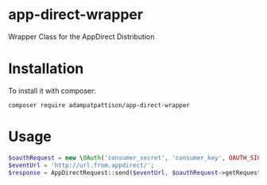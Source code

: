 # app-direct-wrapper
Wrapper Class for the AppDirect Distribution 

# Installation
To install it with composer:
```shell
composer require adampatpattison/app-direct-wrapper
```

# Usage
```php
$oauthRequest = new \OAuth('consumer_secret', 'consumer_key', OAUTH_SIG_METHOD_HMACSHA1);
$eventUrl = 'http://url.from.appdirect/';
$response = AppDirectRequest::send($eventUrl, $oauthRequest->getRequestHeader('GET', $eventUrl));
```
